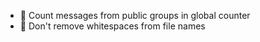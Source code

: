 * :bug: Count messages from public groups in global counter
* :bug: Don't remove whitespaces from file names
